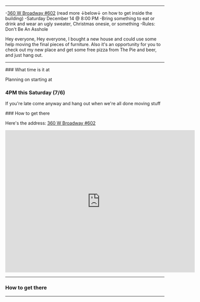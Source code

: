 
---

-[360 W Broadway #602](https://goo.gl/maps/NrHDyuq8Lu8n2gUt7) (read more ↓below↓ on how to get inside the building)
-Saturday December 14 @ 8:00 PM
-Bring something to eat or drink and wear an ugly sweater, Christmas onesie, or something
-Rules: Don't Be An Asshole

Hey everyone, 
Hey everyone, I bought a new house and could use some help moving the final pieces of furniture.  Also it's an opportunity for you to check out my new place and get some free pizza from The Pie and beer, and just hang out.

---

<div class="col-md-6">
### What time is it at
  
  Planning on starting at 

  ### 4PM this Saturday (7/6)

If you're late come anyway and hang out when we're all done moving stuff
</div>
<div class="col-md-6">
### How to get there
  
  Here's the address:
[360 W Broadway #602](https://goo.gl/maps/NrHDyuq8Lu8n2gUt7)

  <div class="embed-responsive embed-responsive-16by9">
  <iframe src="https://www.google.com/maps/embed?pb=!1m18!1m12!1m3!1d3021.9392586257404!2d-111.9035987845935!3d40.76336067932634!2m3!1f0!2f0!3f0!3m2!1i1024!2i768!4f13.1!3m3!1m2!1s0x8752f503aa69b7f1%3A0x8a5c09355ff5bd14!2s360%20Broadway%2C%20Salt%20Lake%20City%2C%20UT%2084101!5e0!3m2!1sen!2sus!4v1574103803278!5m2!1sen!2sus" width="600" height="450" frameborder="0" style="border:0;" allowfullscreen=""></iframe>
  </div>
</div>


---

### How to get there



---

